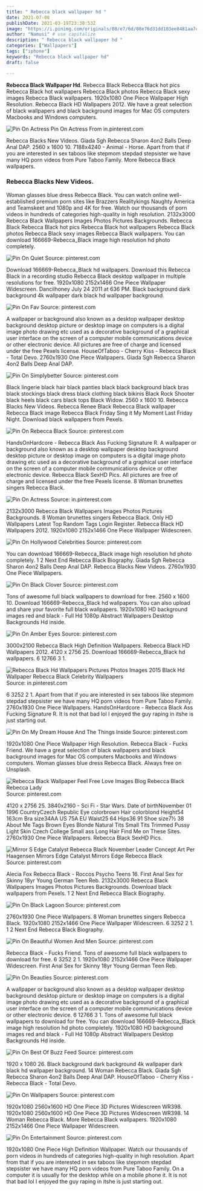 ```yaml
---
title: " Rebecca black wallpaper hd "
date: 2021-07-08
publishDate: 2021-03-19T23:38:53Z
image: "https://i.pinimg.com/originals/08/e7/6d/08e76d31dd103ee8481aa7c858a0e38b.jpg"
author: "Namusi" # use capitalize
description: " Rebecca black wallpaper hd "
categories: ["Wallpapers"]
tags: ["iphone"]
keywords: "Rebecca black wallpaper hd"
draft: false

---
```



**Rebecca Black Wallpaper Hd**. Rebecca Black Rebecca Black hot pics Rebecca Black hot wallpapers Rebecca Black photos Rebecca Black sexy images Rebecca Black wallpapers. 1920x1080 One Piece Wallpaper High Resolution. Rebecca Black HD Wallpapers 2012. We have a great selection of black wallpapers and black background images for Mac OS computers Macbooks and Windows computers.

![Pin On Actress](https://i.pinimg.com/originals/b2/9e/0e/b29e0e51bca4dd1ac8a17369d640cd7b.jpg "Pin On Actress")
Pin On Actress From in.pinterest.com


Rebecca Blacks New Videos. Giada Sgh Rebecca Sharon 4on2 Balls Deep Anal DAP. 2560 x 1600 10. 7188x4240 - Animal - Horse. Apart from that if you are interested in sex taboos like stepmom stepdad stepsister we have many HQ porn videos from Pure Taboo Family. More Rebecca Black wallpapers.

### Rebecca Blacks New Videos.

Woman glasses blue dress Rebecca Black. You can watch online well-established premium porn sites like Brazzers Realitykings Naughty America and Teamskeet and 1080p and 4K for free. Watch our thousands of porn videos in hundreds of categories high-quality in high resolution. 2132x3000 Rebecca Black Wallpapers Images Photos Pictures Backgrounds. Rebecca Black Rebecca Black hot pics Rebecca Black hot wallpapers Rebecca Black photos Rebecca Black sexy images Rebecca Black wallpapers. You can download 166669-Rebecca_Black image high resolution hd photo completely.


![Pin On Quiet](https://i.pinimg.com/originals/aa/dc/27/aadc2762fb93e5b373253e7238e74855.jpg "Pin On Quiet")
Source: pinterest.com

Download 166669-Rebecca_Black hd wallpapers. Download this Rebecca Black in a recording studio Rebecca Black desktop wallpaper in multiple resolutions for free. 1920x1080 2152x1466 One Piece Wallpaper Widescreen. Dancilhoney July 24 2011 at 636 PM. Black background dark background 4k wallpaper dark black hd wallpaper background.

![Pin On Fav](https://i.pinimg.com/736x/66/41/a7/6641a7ca1cb68106a7f925d2028f1574.jpg "Pin On Fav")
Source: pinterest.com

A wallpaper or background also known as a desktop wallpaper desktop background desktop picture or desktop image on computers is a digital image photo drawing etc used as a decorative background of a graphical user interface on the screen of a computer mobile communications device or other electronic device. All pictures are free of charge and licensed under the free Pexels license. HouseOfTaboo - Cherry Kiss - Rebecca Black - Total Devo. 2760x1930 One Piece Wallpapers. Giada Sgh Rebecca Sharon 4on2 Balls Deep Anal DAP.

![Pin On Simplybetter](https://i.pinimg.com/originals/e8/7c/69/e87c69094ce35c9408f47f60ec1d72c1.jpg "Pin On Simplybetter")
Source: pinterest.com

Black lingerie black hair black panties black black background black bras black stockings black dress black clothing black bikinis Black Rock Shooter black heels black cars black tops Black Widow. 2560 x 1600 10. Rebecca Blacks New Videos. Rebecca Renee Black Rebecca Black wallpaper Rebecca Black image Rebecca Black Friday Sing it My Moment Last Friday Night. Download black wallpapers from Pexels.

![Pin On Rebecca Black](https://i.pinimg.com/originals/0d/25/13/0d25137a208d6a862cd02382d1b6f8ef.jpg "Pin On Rebecca Black")
Source: pinterest.com

HandsOnHardcore - Rebecca Black Ass Fucking Signature R. A wallpaper or background also known as a desktop wallpaper desktop background desktop picture or desktop image on computers is a digital image photo drawing etc used as a decorative background of a graphical user interface on the screen of a computer mobile communications device or other electronic device. Rebecca Black SexHD Pics. All pictures are free of charge and licensed under the free Pexels license. 8 Woman brunettes singers Rebecca Black.

![Pin On Actress](https://i.pinimg.com/originals/b2/9e/0e/b29e0e51bca4dd1ac8a17369d640cd7b.jpg "Pin On Actress")
Source: in.pinterest.com

2132x3000 Rebecca Black Wallpapers Images Photos Pictures Backgrounds. 8 Woman brunettes singers Rebecca Black. Only HD Wallpapers Latest Top Random Tags Login Register. Rebecca Black HD Wallpapers 2012. 1920x1080 2152x1466 One Piece Wallpaper Widescreen.

![Pin On Hollywood Celebrities](https://i.pinimg.com/originals/86/49/55/8649552600886859dc173e97fcaf9e5a.jpg "Pin On Hollywood Celebrities")
Source: pinterest.com

You can download 166669-Rebecca_Black image high resolution hd photo completely. 1 2 Next End Rebecca Black Biography. Giada Sgh Rebecca Sharon 4on2 Balls Deep Anal DAP. Rebecca Blacks New Videos. 2760x1930 One Piece Wallpapers.

![Pin On Black Clover](https://i.pinimg.com/originals/c4/eb/59/c4eb59b3943f3bed91c443478fa34ce7.gif "Pin On Black Clover")
Source: pinterest.com

Tons of awesome full black wallpapers to download for free. 2560 x 1600 10. Download 166669-Rebecca_Black hd wallpapers. You can also upload and share your favorite full black wallpapers. 1920x1080 HD background images red and black - Full Hd 1080p Abstract Wallpapers Desktop Backgrounds Hd inside.

![Pin On Amber Eyes](https://i.pinimg.com/originals/7a/9c/01/7a9c0109bfd5478cbab8c4a7260eeb79.jpg "Pin On Amber Eyes")
Source: pinterest.com

3000x2100 Rebecca Black High Definition Wallpapers. Rebecca Black HD Wallpapers 2012. 4120 x 2756 25. Download 166669-Rebecca_Black hd wallpapers. 6 12766 3 1.

![Rebecca Black Hd Wallpapers Pictures Photos Images 2015 Black Hd Wallpaper Rebecca Black Celebrity Wallpapers](https://i.pinimg.com/originals/b8/4b/44/b84b44ce8b93bc596ab0ed6367309f13.jpg "Rebecca Black Hd Wallpapers Pictures Photos Images 2015 Black Hd Wallpaper Rebecca Black Celebrity Wallpapers")
Source: in.pinterest.com

6 3252 2 1. Apart from that if you are interested in sex taboos like stepmom stepdad stepsister we have many HQ porn videos from Pure Taboo Family. 2760x1930 One Piece Wallpapers. HandsOnHardcore - Rebecca Black Ass Fucking Signature R. It is not that bad lol I enjoyed the guy raping in itshe is just starting out.

![Pin On My Dream House And The Things Inside](https://i.pinimg.com/originals/7b/06/58/7b065873448d0e197022a2189a4ba339.jpg "Pin On My Dream House And The Things Inside")
Source: pinterest.com

1920x1080 One Piece Wallpaper High Resolution. Rebecca Black - Fucks Friend. We have a great selection of black wallpapers and black background images for Mac OS computers Macbooks and Windows computers. Woman glasses blue dress Rebecca Black. Always free on Unsplash.

![Rebecca Black Wallpaper Feel Free Love Images Blog Rebecca Black Rebecca Lady](https://i.pinimg.com/originals/26/60/91/266091dea99d879fa2433b7246a4b654.png "Rebecca Black Wallpaper Feel Free Love Images Blog Rebecca Black Rebecca Lady")
Source: pinterest.com

4120 x 2756 25. 3840x2160 - Sci Fi - Star Wars. Date of birthNovember 01 1996 CountryCzech Republic Eye colorbrown Hair colorblond Height54 163cm Bra size34AA US 75A EU Waist25 64 Hips36 91 Shoe size7½ 38 About Me Tags Brown Eyes Blonde Natural Tits Small Tits Trimmed Pussy Light Skin Czech College Small ass Long Hair Find Me on These Sites. 2760x1930 One Piece Wallpapers. Rebecca Black SexHD Pics.

![Mirror S Edge Catalyst Rebecca Black November Leader Concept Art Per Haagensen Mirrors Edge Catalyst Mirrors Edge Rebecca Black](https://i.pinimg.com/originals/9c/45/8c/9c458cb36a385d983510d667b765061f.jpg "Mirror S Edge Catalyst Rebecca Black November Leader Concept Art Per Haagensen Mirrors Edge Catalyst Mirrors Edge Rebecca Black")
Source: pinterest.com

Alecia Fox Rebecca Black - Roccos Psycho Teens 16. First Anal Sex for Skinny 18yr Young German Teen Reb. 2132x3000 Rebecca Black Wallpapers Images Photos Pictures Backgrounds. Download black wallpapers from Pexels. 1 2 Next End Rebecca Black Biography.

![Pin On Black Lagoon](https://i.pinimg.com/originals/2f/90/99/2f9099749f3d15de88d73e65b16f3e37.jpg "Pin On Black Lagoon")
Source: pinterest.com

2760x1930 One Piece Wallpapers. 8 Woman brunettes singers Rebecca Black. 1920x1080 2152x1466 One Piece Wallpaper Widescreen. 6 3252 2 1. 1 2 Next End Rebecca Black Biography.

![Pin On Beautiful Women And Men](https://i.pinimg.com/originals/f6/d5/b8/f6d5b8ea2cd0f81ce4c251bd7f4c3733.jpg "Pin On Beautiful Women And Men")
Source: pinterest.com

Rebecca Black - Fucks Friend. Tons of awesome full black wallpapers to download for free. 6 3252 2 1. 1920x1080 2152x1466 One Piece Wallpaper Widescreen. First Anal Sex for Skinny 18yr Young German Teen Reb.

![Pin On Beauties](https://i.pinimg.com/736x/ce/36/e4/ce36e48dde74f3b31311e48f3fb05573.jpg "Pin On Beauties")
Source: pinterest.com

A wallpaper or background also known as a desktop wallpaper desktop background desktop picture or desktop image on computers is a digital image photo drawing etc used as a decorative background of a graphical user interface on the screen of a computer mobile communications device or other electronic device. 6 12766 3 1. Tons of awesome full black wallpapers to download for free. You can download 166669-Rebecca_Black image high resolution hd photo completely. 1920x1080 HD background images red and black - Full Hd 1080p Abstract Wallpapers Desktop Backgrounds Hd inside.

![Pin On Best Of Buzz Feed](https://i.pinimg.com/originals/b7/39/b3/b739b324589a5e9e084e0ba6c5e3237e.jpg "Pin On Best Of Buzz Feed")
Source: pinterest.com

1920 x 1080 26. Black background dark background 4k wallpaper dark black hd wallpaper background. 14 Woman Rebecca Black. Giada Sgh Rebecca Sharon 4on2 Balls Deep Anal DAP. HouseOfTaboo - Cherry Kiss - Rebecca Black - Total Devo.

![Pin On Wallpapers](https://i.pinimg.com/originals/57/1b/61/571b6115d850670a235df78e3f2347d2.jpg "Pin On Wallpapers")
Source: pinterest.com

1920x1080 2560x1600 HD One Piece 3D Pictures Widescreen WR398. 1920x1080 2560x1600 HD One Piece 3D Pictures Widescreen WR398. 14 Woman Rebecca Black. More Rebecca Black wallpapers. 1920x1080 2152x1466 One Piece Wallpaper Widescreen.

![Pin On Entertainment](https://i.pinimg.com/originals/08/e7/6d/08e76d31dd103ee8481aa7c858a0e38b.jpg "Pin On Entertainment")
Source: pinterest.com

1920x1080 One Piece High Definition Wallpaper. Watch our thousands of porn videos in hundreds of categories high-quality in high resolution. Apart from that if you are interested in sex taboos like stepmom stepdad stepsister we have many HQ porn videos from Pure Taboo Family. On a computer it is usually for the desktop while on a mobile phone it. It is not that bad lol I enjoyed the guy raping in itshe is just starting out.

